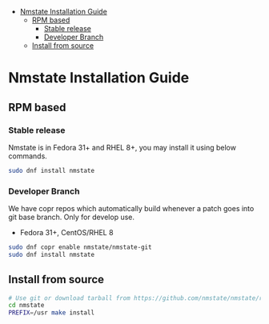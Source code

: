 <!-- vim-markdown-toc GFM -->

* [Nmstate Installation Guide](#nmstate-installation-guide)
    * [RPM based](#rpm-based)
        * [Stable release](#stable-release)
        * [Developer Branch](#developer-branch)
    * [Install from source](#install-from-source)

<!-- vim-markdown-toc -->

# Nmstate Installation Guide

## RPM based

### Stable release

Nmstate is in Fedora 31+ and RHEL 8+, you may install it using below
commands.

```bash
sudo dnf install nmstate
```

### Developer Branch
We have copr repos which automatically build whenever a patch goes into
git base branch. Only for develop use.

 * Fedora 31+, CentOS/RHEL 8

```bash
sudo dnf copr enable nmstate/nmstate-git
sudo dnf install nmstate
```

## Install from source

```bash
# Use git or download tarball from https://github.com/nmstate/nmstate/releases
cd nmstate
PREFIX=/usr make install
```
